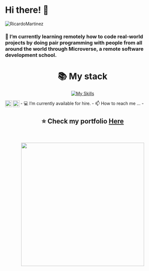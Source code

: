 <h1>Hi there! 👋</h1> 
  
  ![RicardoMartinez](https://github.com/bohaz/bohaz/assets/127757182/b4f4c26b-7d40-47d8-8a8f-e4220dcdaa89)


### 🌱 I’m currently learning remotely how to code real-world projects by doing pair programming with people from all around the world through Microverse, a remote software development school.

<div align="center">
  
# 📚 My stack
[![My Skills](https://skillicons.dev/icons?i=js,html,css,react,redux,jest,sass,ruby,git,bootstrap,github,webpack,figma)](https://skillicons.dev)

</div>
- 💻 I’m currently available for hire. 
- 📫 How to reach me ...
- <a href="https://www.linkedin.com/in/ricardo-mart%C3%ADnez-%E2%88%B4-a6810398/"><img align="left" alt="Ricardo's Linkdein" width="22px" src="https://cdn.jsdelivr.net/npm/simple-icons@v3/icons/linkedin.svg" /></a>
  <a href="https://github.com/bohaz"><img align="left" alt="Ricardo's GitHub" width="22px" src="https://cdn.jsdelivr.net/npm/simple-icons@v3/icons/github.svg" /></a>

<div align="center">

## ⭐️ Check my portfolio [Here](https://bohaz.github.io/First-mobile-project/)
  
</div>

<br>

<div align="center">

[<img width="400" src="https://github-readme-stats.vercel.app/api?username=bohaz&show_icons=true"/>](https://github.com/bohaz/)
  
</div>
